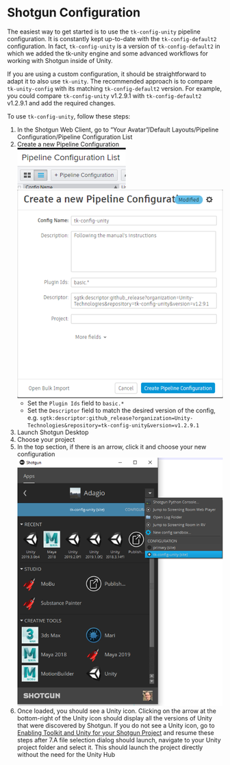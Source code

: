 # Shotgun Configuration
The easiest way to get started is to use the `tk-config-unity` pipeline 
configuration. It is constantly kept up-to-date with the `tk-config-default2` 
configuration. In fact, `tk-config-unity` is a version of `tk-config-default2` 
in which we added the tk-unity engine and some advanced workflows for working 
with Shotgun inside of Unity.

If you are using a custom configuration, it should be straightforward to adapt
it to also use `tk-unity`. The recommended approach is to compare 
`tk-unity-config` with its matching `tk-config-default2` version. For example, 
you could compare `tk-config-unity` v1.2.9.1 with `tk-config-default2` 
v1.2.9.1 and add the required changes.

To use `tk-config-unity`, follow these steps: 

1. In the Shotgun Web Client, go to “Your Avatar”/Default Layouts/Pipeline Configuration/Pipeline Configuration List
2. Create a new Pipeline Configuration 
    ![Add Pipeline Configuration](images/add_pipeline_config.png) 
    ![Create Pipeline Configuration](images/create_pipeline_config.png) 
    * Set the `Plugin Ids` field to `basic.*`
    * Set the `Descriptor` field to match the desired version of the config, 
    e.g. `sgtk:descriptor:github_release?organization=Unity-Technologies&repository=tk-config-unity&version=v1.2.9.1`
3. Launch Shotgun Desktop 
4. Choose your project 
5. In the top section, if there is an arrow, click it and choose your new configuration 
    ![Select Configuration](images/select_config.png) 
6. Once loaded, you should see a Unity icon. Clicking on the arrow at the 
bottom-right of the Unity icon should display all the versions of Unity that 
were discovered by Shotgun. If you do not see a Unity icon, go to 
[Enabling Toolkit and Unity for your Shotgun Project](enablingToolkit.md) and 
resume these steps after
7.A file selection dialog should launch, navigate to your Unity project folder 
  and select it. This should launch the project directly without the need for the Unity Hub
